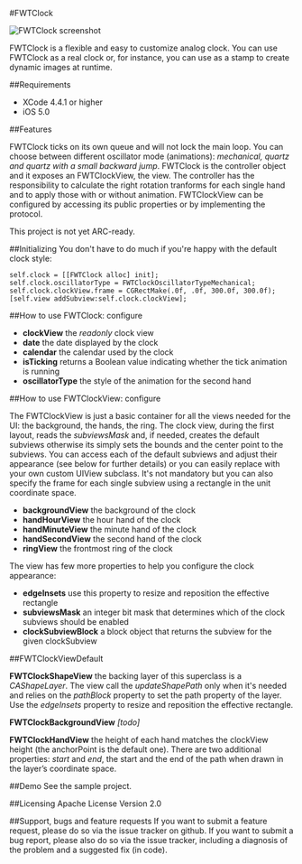 #FWTClock

![FWTClock screenshot](http://grab.by/h3N4)


FWTClock is a flexible and easy to customize analog clock. You can use FWTClock as a real clock or, for instance, you can use as a stamp to create dynamic images at runtime. 

##Requirements
* XCode 4.4.1 or higher
* iOS 5.0

##Features

FWTClock ticks on its own queue and will not lock the main loop. You can choose between different oscillator mode (animations): *mechanical, quartz and quartz with a small backward jump*.
FWTClock is the controller object and it exposes an FWTClockView, the view. The controller has the responsibility to calculate the right rotation tranforms for each single hand and to apply those with or without animation.
FWTClockView can be configured by accessing its public properties or by implementing the protocol.

This project is not yet ARC-ready.

##Initializing
You don't have to do much if you're happy with the default clock style:

	self.clock = [[FWTClock alloc] init];
    self.clock.oscillatorType = FWTClockOscillatorTypeMechanical; 
	self.clock.clockView.frame = CGRectMake(.0f, .0f, 300.0f, 300.0f);
	[self.view addSubview:self.clock.clockView];


##How to use FWTClock: configure

* **clockView** the *readonly* clock view 
* **date** the date displayed by the clock
* **calendar** the calendar used by the clock
* **isTicking** returns a Boolean value indicating whether the tick animation is running
* **oscillatorType** the style of the animation for the second hand

##How to use FWTClockView: configure

The FWTClockView is just a basic container for all the views needed for the UI: the background, the hands, the ring. The clock view, during the first layout, reads the *subviewsMask* and, if needed, creates the default subviews otherwise its simply sets the bounds and the center point to the subviews. You can access each of the default subviews and adjust their appearance (see below for further details) or you can easily replace with your own custom UIView subclass. It's not mandatory but you can also specify the frame for each single subview using a rectangle in the unit coordinate space.

* **backgroundView** the background of the clock
* **handHourView** the hour hand of the clock
* **handMinuteView** the minute hand of the clock
* **handSecondView** the second hand of the clock
* **ringView** the frontmost ring of the clock  
    
The view has few more properties to help you configure the clock appearance:

* **edgeInsets** use this property to resize and reposition the effective rectangle 
* **subviewsMask** an integer bit mask that determines which of the clock subviews should be enabled 
* **clockSubviewBlock** a block object that returns the subview for the given clockSubview


##FWTClockViewDefault

**FWTClockShapeView** the backing layer of this superclass is a *CAShapeLayer*. The view call the *updateShapePath* only when it's needed and relies on the *pathBlock* property to set the path property of the layer. Use the *edgeInsets* property to resize and reposition the effective rectangle.

**FWTClockBackgroundView** *[todo]*

**FWTClockHandView** the height of each hand matches the clockView height (the anchorPoint is the default one). There are two additional properties: *start* and *end*, the start and the end of the path when drawn in the layer’s coordinate space.

##Demo
See the sample project.


##Licensing
Apache License Version 2.0

##Support, bugs and feature requests
If you want to submit a feature request, please do so via the issue tracker on github.
If you want to submit a bug report, please also do so via the issue tracker, including a diagnosis of the problem and a suggested fix (in code).
